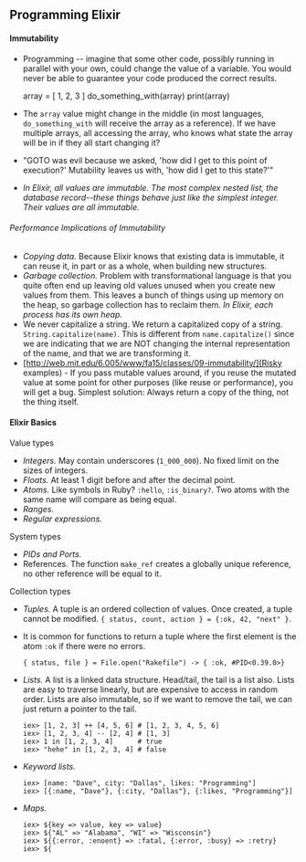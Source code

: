 ## Programming Elixir

#### Immutability

- Programming -- imagine that some other code, possibly running in parallel with your own, could change the value of a variable. You would never be able to guarantee your code produced the correct results.

    array = [ 1, 2, 3 ]
    do_something_with(array)
    print(array)

- The `array` value might change in the middle (in most languages, `do_something_with` will receive the array as a reference). If we have multiple arrays, all accessing the array, who knows what state the array will be in if they all start changing it?
- "GOTO was evil because we asked, 'how did I get to this point of execution?' Mutability leaves us with, 'how did I get to this state?'"
- *In Elixir, all values are immutable. The most complex nested list, the database record--these things behave just like the simplest integer. Their values are all immutable.*

###### Performance Implications of Immutability

- *Copying data.* Because Elixir knows that existing data is immutable, it can reuse it, in part or as a whole, when building new structures.
- *Garbage collection.* Problem with transformational language is that you quite often end up leaving old values unused when you create new values from them. This leaves a bunch of things using up memory on the heap, so garbage collection has to reclaim them. *In Elixir, each process has its own heap.*
- We never capitalize a string. We return a capitalized copy of a string. `String.capitalize(name)`. This is different from `name.capitalize()` since we are indicating that we are NOT changing the internal representation of the name, and that we are transforming it.
- [http://web.mit.edu/6.005/www/fa15/classes/09-immutability/](Risky examples) - If you pass mutable values around, if you reuse the mutated value at some point for other purposes (like reuse or performance), you will get a bug. Simplest solution: Always return a copy of the thing, not the thing itself.

#### Elixir Basics

Value types

- *Integers.* May contain underscores (`1_000_000`). No fixed limit on the sizes of integers.
- *Floats.* At least 1 digit before and after the decimal point.
- *Atoms.* Like symbols in Ruby? `:hello`, `:is_binary?`. Two atoms with the same name will compare as being equal.
- *Ranges.*
- *Regular expressions.*

System types

- *PIDs and Ports.*
- References. The function `make_ref` creates a globally unique reference, no other reference will be equal to it.

Collection types

- *Tuples.* A tuple is an ordered collection of values. Once created, a tuple cannot be modified. `{ status, count, action } = {:ok, 42, "next" }`.
- It is common for functions to return a tuple where the first element is the atom `:ok` if there were no errors.

      { status, file } = File.open("Rakefile") -> { :ok, #PID<0.39.0>}

- *Lists.* A list is a linked data structure. Head/tail, the tail is a list also. Lists are easy to traverse linearly, but are expensive to access in random order. Lists are also immutable, so if we want to remove the tail, we can just return a pointer to the tail.

      iex> [1, 2, 3] ++ [4, 5, 6] # [1, 2, 3, 4, 5, 6]
      iex> [1, 2, 3, 4] -- [2, 4] # [1, 3]
      iex> 1 in [1, 2, 3, 4]      # true
      iex> "hehe" in [1, 2, 3, 4] # false

- *Keyword lists.*

      iex> [name: "Dave", city: "Dallas", likes: "Programming"]
      iex> [{:name, "Dave"}, {:city, "Dallas"}, {:likes, "Programming"}]

- *Maps.*

      iex> ${key => value, key => value}
      iex> ${"AL" => "Alabama", "WI" => "Wisconsin"}
      iex> ${{:error, :enoent} => :fatal, {:error, :busy} => :retry}
      iex> ${

